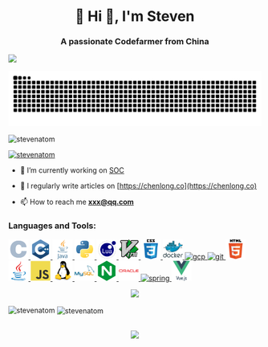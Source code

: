 <h1 align="center">🙋 Hi 👋, I'm Steven</h1>
<h3 align="center">A passionate Codefarmer from China</h3>

<a href="https://chenlong.co/"><img src="https://img.shields.io/badge/website-个人博客-blue"></a>&emsp;


<!-- snake -->
<picture>
  <source media="(prefers-color-scheme: dark)" srcset="https://github.com/stevenatom/stevenatom/blob/output/github-snake-dark.svg" />
  <source media="(prefers-color-scheme: light)" srcset="https://github.com/stevenatom/stevenatom/blob/output/github-snake.svg" />
  <img alt="github-snake" src="github-snake.svg" />
</picture>



<p align="left"> <img src="https://komarev.com/ghpvc/?username=stevenatom&label=Profile%20views&color=0e75b6&style=flat" alt="stevenatom" /> </p>

<p align="left"> <a href="https://github.com/ryo-ma/github-profile-trophy"><img src="https://github-profile-trophy.vercel.app/?username=stevenatom" alt="stevenatom" /></a> </p>

- 🔭 I’m currently working on [SOC](https://github.com/stevenatom)

- 📝 I regularly write articles on [https://chenlong.co](https://chenlong.co)

- 📫 How to reach me **xxx@qq.com**


<h3 align="left">Languages and Tools:</h3>
<p align="left">
<a href="https://github.com/topics/c" target="_blank"> <img src="https://raw.githubusercontent.com/github/explore/f3e22f0dca2be955676bc70d6214b95b13354ee8/topics/c/c.png" alt="c" width="40" height="40"/> </a> 
<a href="https://github.com/topics/cplusplus" target="_blank"> <img src="https://raw.githubusercontent.com/github/explore/180320cffc25f4ed1bbdfd33d4db3a66eeeeb358/topics/cpp/cpp.png" alt="c" width="40" height="40"/> </a> 
<a href="https://github.com/topics/java" target="_blank"> <img src="https://raw.githubusercontent.com/github/explore/5b3600551e122a3277c2c5368af2ad5725ffa9a1/topics/java/java.png" alt="c" width="40" height="40"/> </a> 
<a href="https://github.com/topics/python" target="_blank"> <img src="https://raw.githubusercontent.com/github/explore/80688e429a7d4ef2fca1e82350fe8e3517d3494d/topics/python/python.png" alt="c" width="40" height="40"/> </a> 
<a href="https://github.com/topics/lua" target="_blank"> <img src="https://raw.githubusercontent.com/github/explore/80688e429a7d4ef2fca1e82350fe8e3517d3494d/topics/lua/lua.png" alt="c" width="40" height="40"/> </a> 
<a href="https://github.com/topics/vim" target="_blank"> <img src="https://raw.githubusercontent.com/github/explore/80688e429a7d4ef2fca1e82350fe8e3517d3494d/topics/vim/vim.png" alt="c" width="40" height="40"/> </a> 
<a href="https://www.w3schools.com/css/" target="_blank"> <img src="https://raw.githubusercontent.com/devicons/devicon/master/icons/css3/css3-original-wordmark.svg" alt="css3" width="40" height="40"/> </a> 
<a href="https://www.docker.com/" target="_blank"> <img src="https://raw.githubusercontent.com/devicons/devicon/master/icons/docker/docker-original-wordmark.svg" alt="docker" width="40" height="40"/> </a> 
<a href="https://cloud.google.com" target="_blank"> <img src="https://www.vectorlogo.zone/logos/google_cloud/google_cloud-icon.svg" alt="gcp" width="40" height="40"/> </a> 
<a href="https://git-scm.com/" target="_blank"> <img src="https://www.vectorlogo.zone/logos/git-scm/git-scm-icon.svg" alt="git" width="40" height="40"/> </a> 
<a href="https://www.w3.org/html/" target="_blank"> <img src="https://raw.githubusercontent.com/devicons/devicon/master/icons/html5/html5-original-wordmark.svg" alt="html5" width="40" height="40"/> </a> 
<a href="https://www.java.com" target="_blank"> <img src="https://raw.githubusercontent.com/devicons/devicon/master/icons/java/java-original.svg" alt="java" width="40" height="40"/> </a> 
<a href="https://developer.mozilla.org/en-US/docs/Web/JavaScript" target="_blank"> <img src="https://raw.githubusercontent.com/devicons/devicon/master/icons/javascript/javascript-original.svg" alt="javascript" width="40" height="40"/> </a> 
<a href="https://www.linux.org/" target="_blank"> <img src="https://raw.githubusercontent.com/devicons/devicon/master/icons/linux/linux-original.svg" alt="linux" width="40" height="40"/> </a> 
<a href="https://www.mysql.com/" target="_blank"> <img src="https://raw.githubusercontent.com/devicons/devicon/master/icons/mysql/mysql-original-wordmark.svg" alt="mysql" width="40" height="40"/> </a> 
<a href="https://www.nginx.com" target="_blank"> <img src="https://raw.githubusercontent.com/devicons/devicon/master/icons/nginx/nginx-original.svg" alt="nginx" width="40" height="40"/> </a> 
<a href="https://www.oracle.com/" target="_blank"> <img src="https://raw.githubusercontent.com/devicons/devicon/master/icons/oracle/oracle-original.svg" alt="oracle" width="40" height="40"/> </a> 
<a href="https://spring.io/" target="_blank"> <img src="https://www.vectorlogo.zone/logos/springio/springio-icon.svg" alt="spring" width="40" height="40"/> </a> 
<a href="https://vuejs.org/" target="_blank"> <img src="https://raw.githubusercontent.com/devicons/devicon/master/icons/vuejs/vuejs-original-wordmark.svg" alt="vuejs" width="40" height="40"/> </a> </p>

<div align="center"><img src="https://origin.picgo.net/2025/10/13/personal-homepage-banner53f1d2ddd1e78169.jpg" /></div>

<p><img align="left" src="https://github-readme-stats.vercel.app/api/top-langs?username=stevenatom&show_icons=true&locale=en&layout=compact" alt="stevenatom" /></p>

<p>&nbsp;<img align="center" src="https://github-readme-stats.vercel.app/api?username=stevenatom&show_icons=true&locale=en" alt="stevenatom" /></p>


<br>
<center><img src="https://origin.picgo.net/2025/10/14/workinga7d33e5e8bc7ff5a.gif" width = "" height = ""></center>
</div>
